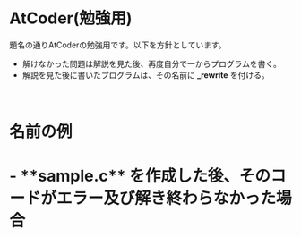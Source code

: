 # AtCoder(勉強用)  
題名の通りAtCoderの勉強用です。以下を方針としています。  
- 解けなかった問題は解説を見た後、再度自分で一からプログラムを書く。  
- 解説を見た後に書いたプログラムは、その名前に **_rewrite** を付ける。  
<br>
<h1>名前の例<h1>  
- **sample.c** を作成した後、そのコードがエラー及び解き終わらなかった場合

